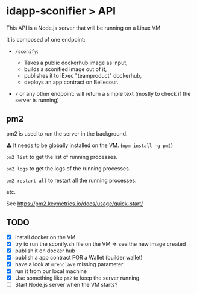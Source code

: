 # idapp-sconifier > API

This API is a Node.js server that will be running on a Linux VM.

It is composed of one endpoint:

 - `/sconify`:
    - Takes a public dockerhub image as input,
    - builds a sconified image out of it,
    - publishes it to iExec "teamproduct" dockerhub,
    - deploys an app contract on Bellecour.

 - `/` or any other endpoint: will return a simple text (mostly to check if the server is running)

## pm2

pm2 is used to run the server in the background.

⚠️ It needs to be globally installed on the VM. (`npm install -g pm2`)

`pm2 list` to get the list of running processes.

`pm2 logs` to get the logs of the running processes.

`pm2 restart all` to restart all the running processes.

etc.

See https://pm2.keymetrics.io/docs/usage/quick-start/

## TODO

- [X] install docker on the VM
- [X] try to run the sconify.sh file on the VM => see the new image created
- [X] publish it on docker hub
- [X] publish a app contract FOR a Wallet (builder wallet)
- [X] have a look at `mrenclave` missing parameter
- [X] run it from our local machine
- [X] Use something like `pm2` to keep the server running
- [ ] Start Node.js server when the VM starts?
